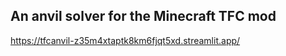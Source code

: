 ## An anvil solver for the Minecraft TFC mod

https://tfcanvil-z35m4xtaptk8km6fjqt5xd.streamlit.app/
